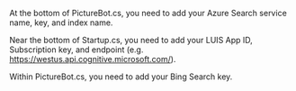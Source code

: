 At the bottom of PictureBot.cs, you need to add your Azure Search service name, key, and index name.

Near the bottom of Startup.cs, you need to add your LUIS App ID, Subscription key, and endpoint (e.g. https://westus.api.cognitive.microsoft.com/).

Within PictureBot.cs, you need to add your Bing Search key.